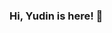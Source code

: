 ### Hi, Yudin is here! 👋

<!--
**yudin4/yudin4** is a ✨ _special_ ✨ repository because its `README.md` (this file) appears on your GitHub profile.

Here are some ideas to get you started:

- 🔭 I’m currently pursuing my BSIS degree
- 🤔 I’m looking for help with any programming related stuffs
- 😄 Pronouns: She/Her
- ⚡ Fun fact: I love walking to anywhere <3
-->
